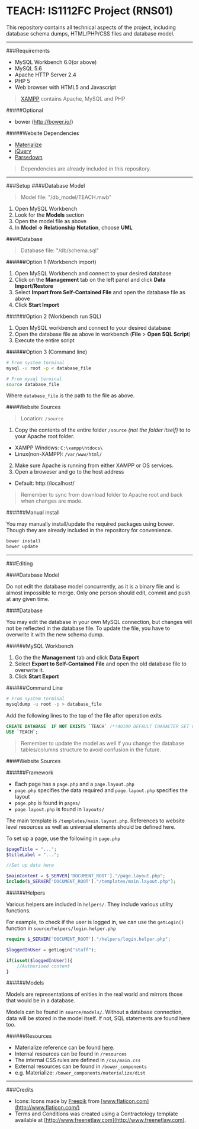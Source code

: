 # TEACH: IS1112FC Project (RNS01)

This repository contains all technical aspects of the project, including database schema dumps, HTML/PHP/CSS files and database model.

---

###Requirements

 - MySQL Workbench 6.0(or above)
 - MySQL 5.6
 - Apache HTTP Server 2.4
 - PHP 5
 - Web browser with HTML5 and Javascript

> [XAMPP](https://www.apachefriends.org/) contains Apache, MySQL and PHP

#####Optional

 - bower  (http://bower.io/)

#####Website Dependencies

 - [Materialize](http://materializecss.com/)
 - [jQuery](https://jquery.com/)
 - [Parsedown](http://parsedown.org/) 

> Dependencies are already included in this repository.

---

###Setup
####Database Model

> Model file: "/db_model/TEACH.mwb"

1. Open MySQL Workbench
2. Look for the __Models__ section
3. Open the model file as above
4. In __Model -> Relationship Notation__, choose __UML__

####Database

> Database file: "/db/schema.sql"

######Option 1 (Workbench import)

1. Open MySQL Workbench and connect to your desired database
2. Click on the __Management__ tab on the left panel and click __Data Import/Restore__
3. Select __Import from Self-Contained File__ and open the database file as above
4. Click __Start Import__

######Option 2 (Workbench run SQL)

1. Open MySQL workbench and connect to your desired database
2. Open the database file as above in workbench (__File__ > __Open SQL Script__)
3. Execute the entire script

######Option 3 (Command line)

```bash
# From system terminal 
mysql -u root -p < database_file

# From mysql terminal
source database_file
```

Where `database_file` is the path to the file as above.

####Website Sources

> Location: `/source`

1. Copy the contents of the entire folder `/source` _(not the folder itself)_ to to your Apache root folder. 
 - XAMPP Windows: `C:\xampp\htdocs\`
 - Linux(non-XAMPP): `/var/www/html/`
2. Make sure Apache is running from either XAMPP or OS services.
3. Open a broweser and go to the host address
 - Default: http://localhost/
 
> Remember to sync from download folder to Apache root and back when changes are made.

######Manual install

You may manually install/update the required packages using bower. Though they are already included in the repository for convenience. 

```bash
bower install
bower update
```

---

###Editing

####Database Model

Do not edit the database model concurrently, as it is a binary file and is almost impossible to merge. Only one person should edit, commit and push at any given time.

####Database

You may edit the database in your own MySQL connection, but changes will not be reflected in the database file. To update the file, you have to overwrite it with the new schema dump.

######MySQL Workbench

1. Go the the __Management__ tab and click __Data Export__
2. Select __Export to Self-Contained File__ and open the old database file to overwrite it.
3. Click __Start Export__

######Command Line

```bash
# From system terminal
mysqldump -u root -p > database_file
```

Add the following lines to the top of the file after operation exits

```sql
CREATE DATABASE  IF NOT EXISTS `TEACH` /*!40100 DEFAULT CHARACTER SET utf8 */;
USE `TEACH`;
```

> Remember to update the model as well if you change the database tables/columns structure to avoid confusion in the future.

####Website Sources

######Framework

 - Each page has a `page.php` and a `page.layout.php`
  - `page.php` specifies the data required and `page.layout.php` specifies the layout
  - `page.php` is found in `pages/`
  - `page.layout.php` is found in `layouts/`

The main template is `/templates/main.layout.php`. References to website level resources as well as universal elements should be defined here.


To set up a page, use the following in `page.php`


```PHP
$pageTitle = "...";
$titleLabel = "...";

//Set up data here

$mainContent = $_SERVER['DOCUMENT_ROOT']."/page.layout.php";
include($_SERVER['DOCUMENT_ROOT']."/templates/main.layout.php");
```

######Helpers

Various helpers are included in `helpers/`. They include various utility functions.

For example, to check if the user is logged in, we can use the `getLogin()` function in `source/helpers/login.helper.php`

```PHP
require $_SERVER['DOCUMENT_ROOT']."/helpers/login.helper.php";

$loggedInUser = getLogin("staff");

if(isset($loggedInUser)){
	//Authorised content
}
```

######Models

Models are representations of enities in the real world and mirrors those that would be in a database.

Models can be found in `source/models/`. Without a database connection, data will be stored in the model itself. If not, SQL statements are found here too.

######Resources

 - Materialize reference can be found [here](http://materializecss.com/).
 - Internal resources can be found in `/resources`
  - The internal CSS rules are defined in `/css/main.css`
 - External resources can be found in `/bower_components`
  - e.g. Materialize: `/bower_components/materialize/dist`

---

###Credits

 - Icons: Icons made by [Freepik](http://www.freepik.com/) from [www.flaticon.com](http://www.flaticon.com/)
 - Terms and Conditions was created using a Contractology template available at [http://www.freenetlaw.com](http://www.freenetlaw.com).
